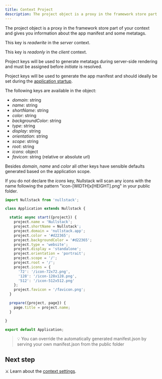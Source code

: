 ```yaml
---
title: Context Project
description: The project object is a proxy in the framework store part of your context and gives you information about the app manifest and some metatags
---
```


The project object is a proxy in the framework store part of your context and gives you information about the app manifest and some metatags.

This key is *readwrite* in the *server* context.

This key is *readonly* in the *client* context.

Project keys will be used to generate metatags during server-side rendering and must be assigned before *initiate* is resolved.

Project keys will be used to generate the app manifest and should ideally be set during the [application startup](/application-startup).

The following keys are available in the object:

- *domain*: string
- *name*: string
- *shortName*: string
- *color*: string
- *backgroundColor*: string
- *type*: string
- *display*: string
- *orientation*: string
- *scope*: string
- *root*: string
- *icons*: object
- *favicon*: string (relative or absolute url)

Besides *domain*, *name* and *color* all other keys have sensible defaults generated based on the application scope.

If you do not declare the *icons* key, Nullstack will scan any icons with the name following the pattern "icon-[WIDTH]x[HEIGHT].png" in your public folder.

```jsx
import Nullstack from 'nullstack';

class Application extends Nullstack {

  static async start({project}) {
    project.name = 'Nullstack';
    project.shortName = Nullstack';
    project.domain = 'nullstack.app';
    project.color = '#d22365';
    project.backgroundColor = '#d22365';
    project.type = 'website';
    project.display = 'standalone';
    project.orientation = 'portrait';
    project.scope = '/';
    project.root = '/';
    project.icons = {
      '72': '/icon-72x72.png',
      '128': '/icon-128x128.png',
      '512': '/icon-512x512.png'
    };
    project.favicon = '/favicon.png';
  }

  prepare({project, page}) {
    page.title = project.name;
  }

}

export default Application;
```

> 💡 You can override the automatically generated manifest.json by serving your own manifest.json from the public folder

## Next step

⚔ Learn about the [context settings](/context-settings).